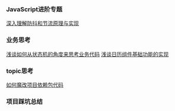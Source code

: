 ### JavaScript进阶专题
[深入理解防抖和节流原理与实现]()

### 业务思考
[浅谈如何从状态机的角度来思考业务代码]()
[浅谈日历组件基础功能的实现]()

### topic思考
[如何魔改项目依赖包代码]()

### 项目踩坑总结
